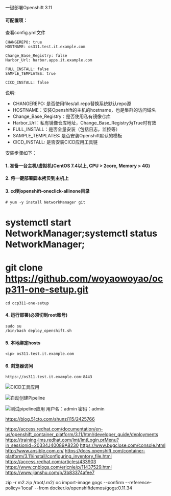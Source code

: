 一键部署Openshift 3.11
#### 可配置项：
查看config.yml文件

    CHANGEREPO: true
    HOSTNAME: os311.test.it.example.com

    Change_Base_Registry: false
    Harbor_Url: harbor.apps.it.example.com

    FULL_INSTALL: false
    SAMPLE_TEMPLATES: true

    CICD_INSTALL: false

说明:
- CHANGEREPO: 是否使用files/all.repo替换系统默认repo源
- HOSTNAME：安装Openshift的主机的hostname，也是集群的访问域名
- Change_Base_Registry：是否使用私有镜像仓库
- Harbor_Url：私有镜像仓库地址，Change_Base_Registry为True时有效
- FULL_INSTALL：是否全量安装（包括日志，监控等）
- SAMPLE_TEMPLATES: 是否安装Openshift默认的模板
- CICD_INSTALL: 是否安装CICD应用工具链

安装步骤如下：
#### 1. 准备一台主机/虚拟机(CentOS 7.4以上, CPU > 2core, Memory > 4G)

#### 2. 将一键部署脚本拷贝到主机上

#### 3. cd到openshift-oneclick-allinone目录
    # yum -y install NetworkManager git 
# systemctl start NetworkManager;systemctl status NetworkManager;
# git clone https://github.com/woyaowoyao/ocp311-one-setup.git
    cd ocp311-one-setup
    
#### 4. 运行部署(必须切到root账号)

    sudo su
    /bin/bash deploy_openshift.sh
    
#### 5. 本地绑定hosts
    <ip> os311.test.it.example.com
#### 6. 浏览器访问
    https://os311.test.it.example.com:8443
![CICD工具应用](https://images.gitee.com/uploads/images/2018/1211/180618_90ca6ea4_550732.png "屏幕截图.png")

![自动创建Pipeline](https://images.gitee.com/uploads/images/2018/1211/180737_038ab5ba_550732.png "屏幕截图.png")

![测试pipeline应用](https://images.gitee.com/uploads/images/2018/1211/181107_da9cea98_550732.png "屏幕截图.png")
用户名：admin  密码：admin

https://blog.51cto.com/shunzi115/2425766

https://access.redhat.com/documentation/en-us/openshift_container_platform/3.11/html/developer_guide/deployments
https://training-lms.redhat.com/lmt/lmtLogin.prMenu?in_sessionid=20334J40089A8230
https://www.bugclose.com/console.html
http://www.ansible.com.cn/
https://docs.openshift.com/container-platform/3.11/install/configuring_inventory_file.html
https://access.redhat.com/articles/433903
https://www.cnblogs.com/ericnie/p/11437529.html
https://www.jianshu.com/p/3b83374afee7

zip -r m2.zip /root/.m2/
oc import-image gogs  --confirm  --reference-policy='local' --from docker.io/openshiftdemos/gogs:0.11.34 
 
